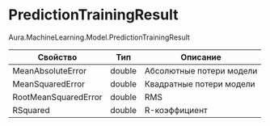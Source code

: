 # PredictionTrainingResult

Aura.MachineLearning.Model.PredictionTrainingResult

| Свойство             | Тип    | Описание                 |
| -------------------- | ------ | ------------------------ |
| MeanAbsoluteError    | double | Абсолютные потери модели |
| MeanSquaredError     | double | Квадратные потери модели |
| RootMeanSquaredError | double | RMS                      |
| RSquared             | double | R-коэффициент            |
